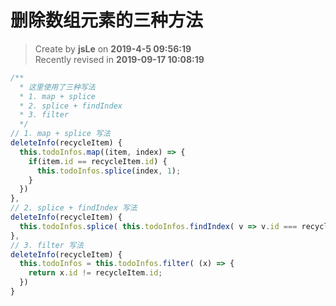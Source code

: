 # 删除数组元素的三种方法

> Create by **jsLe** on **2019-4-5 09:56:19**  
> Recently revised in **2019-09-17 10:08:19**

```js
/**
  * 这里使用了三种写法
  * 1. map + splice
  * 2. splice + findIndex
  * 3. filter
  */
// 1. map + splice 写法
deleteInfo(recycleItem) {
  this.todoInfos.map((item, index) => {
    if(item.id == recycleItem.id) {
      this.todoInfos.splice(index, 1);
    }
  })
},
// 2. splice + findIndex 写法
deleteInfo(recycleItem) {
  this.todoInfos.splice( this.todoInfos.findIndex( v => v.id === recycleItem.id), 1);
},
// 3. filter 写法
deleteInfo(recycleItem) {
  this.todoInfos = this.todoInfos.filter( (x) => {
    return x.id != recycleItem.id;
  })
}
```

